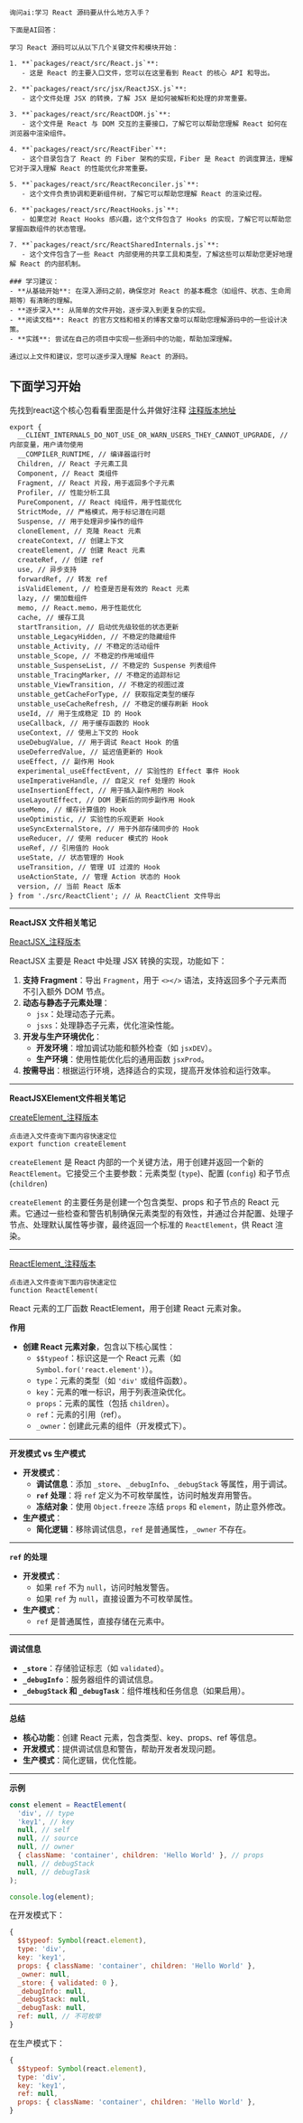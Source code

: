 ```

询问ai:学习 React 源码要从什么地方入手？

下面是AI回答：

学习 React 源码可以从以下几个关键文件和模块开始：

1. **`packages/react/src/React.js`**:
   - 这是 React 的主要入口文件，您可以在这里看到 React 的核心 API 和导出。

2. **`packages/react/src/jsx/ReactJSX.js`**:
   - 这个文件处理 JSX 的转换，了解 JSX 是如何被解析和处理的非常重要。

3. **`packages/react/src/ReactDOM.js`**:
   - 这个文件是 React 与 DOM 交互的主要接口，了解它可以帮助您理解 React 如何在浏览器中渲染组件。

4. **`packages/react/src/ReactFiber`**:
   - 这个目录包含了 React 的 Fiber 架构的实现，Fiber 是 React 的调度算法，理解它对于深入理解 React 的性能优化非常重要。

5. **`packages/react/src/ReactReconciler.js`**:
   - 这个文件负责协调和更新组件树，了解它可以帮助您理解 React 的渲染过程。

6. **`packages/react/src/ReactHooks.js`**:
   - 如果您对 React Hooks 感兴趣，这个文件包含了 Hooks 的实现，了解它可以帮助您掌握函数组件的状态管理。

7. **`packages/react/src/ReactSharedInternals.js`**:
   - 这个文件包含了一些 React 内部使用的共享工具和类型，了解这些可以帮助您更好地理解 React 的内部机制。

### 学习建议：
- **从基础开始**: 在深入源码之前，确保您对 React 的基本概念（如组件、状态、生命周期等）有清晰的理解。
- **逐步深入**: 从简单的文件开始，逐步深入到更复杂的实现。
- **阅读文档**: React 的官方文档和相关的博客文章可以帮助您理解源码中的一些设计决策。
- **实践**: 尝试在自己的项目中实现一些源码中的功能，帮助加深理解。

通过以上文件和建议，您可以逐步深入理解 React 的源码。

```

## 下面学习开始

先找到react这个核心包看看里面是什么并做好注释
[注释版本地址](../packages/react/index_注释版本.js)


```
export {
  __CLIENT_INTERNALS_DO_NOT_USE_OR_WARN_USERS_THEY_CANNOT_UPGRADE, // 内部变量，用户请勿使用
  __COMPILER_RUNTIME, // 编译器运行时
  Children, // React 子元素工具
  Component, // React 类组件
  Fragment, // React 片段，用于返回多个子元素
  Profiler, // 性能分析工具
  PureComponent, // React 纯组件，用于性能优化
  StrictMode, // 严格模式，用于标记潜在问题
  Suspense, // 用于处理异步操作的组件
  cloneElement, // 克隆 React 元素
  createContext, // 创建上下文
  createElement, // 创建 React 元素
  createRef, // 创建 ref
  use, // 异步支持
  forwardRef, // 转发 ref
  isValidElement, // 检查是否是有效的 React 元素
  lazy, // 懒加载组件
  memo, // React.memo，用于性能优化
  cache, // 缓存工具
  startTransition, // 启动优先级较低的状态更新
  unstable_LegacyHidden, // 不稳定的隐藏组件
  unstable_Activity, // 不稳定的活动组件
  unstable_Scope, // 不稳定的作用域组件
  unstable_SuspenseList, // 不稳定的 Suspense 列表组件
  unstable_TracingMarker, // 不稳定的追踪标记
  unstable_ViewTransition, // 不稳定的视图过渡
  unstable_getCacheForType, // 获取指定类型的缓存
  unstable_useCacheRefresh, // 不稳定的缓存刷新 Hook
  useId, // 用于生成稳定 ID 的 Hook
  useCallback, // 用于缓存函数的 Hook
  useContext, // 使用上下文的 Hook
  useDebugValue, // 用于调试 React Hook 的值
  useDeferredValue, // 延迟值更新的 Hook
  useEffect, // 副作用 Hook
  experimental_useEffectEvent, // 实验性的 Effect 事件 Hook
  useImperativeHandle, // 自定义 ref 处理的 Hook
  useInsertionEffect, // 用于插入副作用的 Hook
  useLayoutEffect, // DOM 更新后的同步副作用 Hook
  useMemo, // 缓存计算值的 Hook
  useOptimistic, // 实验性的乐观更新 Hook
  useSyncExternalStore, // 用于外部存储同步的 Hook
  useReducer, // 使用 reducer 模式的 Hook
  useRef, // 引用值的 Hook
  useState, // 状态管理的 Hook
  useTransition, // 管理 UI 过渡的 Hook
  useActionState, // 管理 Action 状态的 Hook
  version, // 当前 React 版本
} from './src/ReactClient'; // 从 ReactClient 文件导出

```

---

**ReactJSX 文件相关笔记**

[ReactJSX_注释版本](../packages/react/src/jsx/ReactJSX_注释版本.js)

ReactJSX 主要是 React 中处理 JSX 转换的实现，功能如下：

1. **支持 Fragment**：导出 `Fragment`，用于 `<></>` 语法，支持返回多个子元素而不引入额外 DOM 节点。
2. **动态与静态子元素处理**：
   - `jsx`：处理动态子元素。
   - `jsxs`：处理静态子元素，优化渲染性能。
3. **开发与生产环境优化**：
   - **开发环境**：增加调试功能和额外检查（如 `jsxDEV`）。
   - **生产环境**：使用性能优化后的通用函数 `jsxProd`。
4. **按需导出**：根据运行环境，选择适合的实现，提高开发体验和运行效率。

---

**ReactJSXElement文件相关笔记**

[createElement_注释版本](../packages/react/src/jsx/ReactJSXElement_注释版本.js)

```
点击进入文件查询下面内容快速定位
export function createElement
```



`createElement` 是 React 内部的一个关键方法，用于创建并返回一个新的 `ReactElement`。它接受三个主要参数：元素类型 (`type`)、配置 (`config`) 和子节点 (`children`)

`createElement` 的主要任务是创建一个包含类型、props 和子节点的 React 元素。它通过一些检查和警告机制确保元素类型的有效性，并通过合并配置、处理子节点、处理默认属性等步骤，最终返回一个标准的 `ReactElement`，供 React 渲染。


---

[ReactElement_注释版本](../packages/react/src/jsx/ReactJSXElement_注释版本.js)

```
点击进入文件查询下面内容快速定位
function ReactElement(
```

React 元素的工厂函数 ReactElement，用于创建 React 元素对象。


 **作用**
- **创建 React 元素对象**，包含以下核心属性：
  - `$$typeof`：标识这是一个 React 元素（如 `Symbol.for('react.element')`）。
  - `type`：元素的类型（如 `'div'` 或组件函数）。
  - `key`：元素的唯一标识，用于列表渲染优化。
  - `props`：元素的属性（包括 `children`）。
  - `ref`：元素的引用（ref）。
  - `_owner`：创建此元素的组件（开发模式下）。

---

 **开发模式 vs 生产模式**
- **开发模式**：
  - **调试信息**：添加 `_store`、`_debugInfo`、`_debugStack` 等属性，用于调试。
  - **`ref` 处理**：将 `ref` 定义为不可枚举属性，访问时触发弃用警告。
  - **冻结对象**：使用 `Object.freeze` 冻结 `props` 和 `element`，防止意外修改。
- **生产模式**：
  - **简化逻辑**：移除调试信息，`ref` 是普通属性，`_owner` 不存在。

---

 **`ref` 的处理**
- **开发模式**：
  - 如果 `ref` 不为 `null`，访问时触发警告。
  - 如果 `ref` 为 `null`，直接设置为不可枚举属性。
- **生产模式**：
  - `ref` 是普通属性，直接存储在元素中。

---

 **调试信息**
- **`_store`**：存储验证标志（如 `validated`）。
- **`_debugInfo`**：服务器组件的调试信息。
- **`_debugStack` 和 `_debugTask`**：组件堆栈和任务信息（如果启用）。

---

 **总结**
- **核心功能**：创建 React 元素，包含类型、key、props、ref 等信息。
- **开发模式**：提供调试信息和警告，帮助开发者发现问题。
- **生产模式**：简化逻辑，优化性能。

---

 **示例**
```javascript
const element = ReactElement(
  'div', // type
  'key1', // key
  null, // self
  null, // source
  null, // owner
  { className: 'container', children: 'Hello World' }, // props
  null, // debugStack
  null, // debugTask
);

console.log(element);
```

在开发模式下：
```javascript
{
  $$typeof: Symbol(react.element),
  type: 'div',
  key: 'key1',
  props: { className: 'container', children: 'Hello World' },
  _owner: null,
  _store: { validated: 0 },
  _debugInfo: null,
  _debugStack: null,
  _debugTask: null,
  ref: null, // 不可枚举
}
```

在生产模式下：
```javascript
{
  $$typeof: Symbol(react.element),
  type: 'div',
  key: 'key1',
  ref: null,
  props: { className: 'container', children: 'Hello World' },
}
```
